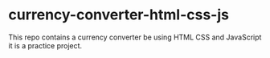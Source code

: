 # currency-converter-html-css-js
This repo contains a currency converter be using HTML CSS and JavaScript it is a practice project.
